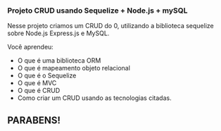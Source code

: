 ### Projeto CRUD usando Sequelize + Node.js + mySQL

Nesse projeto criamos um CRUD do 0, utilizando a biblioteca sequelize sobre Node.js
Express.js e MySQL.

Você aprendeu:

- O que é uma biblioteca ORM
- O que é mapeamento objeto relacional
- O que é o Sequelize
- O que é MVC
- O que é CRUD
- Como criar um CRUD usando as tecnologias citadas.

## PARABENS! 

